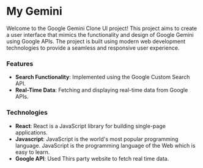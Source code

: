 # My Gemini

Welcome to the Google Gemini Clone UI project! This project aims to create a user interface that mimics the functionality and design of Google Gemini using Google APIs. The project is built using modern web development technologies to provide a seamless and responsive user experience.

### Features
- **Search Functionality**: Implemented using the Google Custom Search API.
- **Real-Time Data**: Fetching and displaying real-time data from Google APIs.

### Technologies
- **React**: React is a JavaScript library for building single-page applications.
- **Javascript**: JavaScript is the world's most popular programming language. JavaScript is the programming language of the Web which is easy to learn.
- **Google API**: Used Thirs party website to fetch real time data.